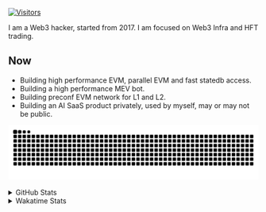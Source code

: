 <!-- markdownlint-disable MD041 MD010 MD033 -->
[![Visitors](https://api.visitorbadge.io/api/daily?path=Akagi201%2FAkagi201&label=Visitors%20Today&countColor=%2337d67a)](https://visitorbadge.io/status?path=Akagi201%2FAkagi201)

I am a Web3 hacker, started from 2017. I am focused on Web3 Infra and HFT trading.

## Now

* Building high performance EVM, parallel EVM and fast statedb access.
* Building a high performance MEV bot.
* Building preconf EVM network for L1 and L2.
* Building an AI SaaS product privately, used by myself, may or may not be public.

[![github contribution grid snake animation](https://raw.githubusercontent.com/Akagi201/Akagi201/output/github-contribution-grid-snake.svg#gh-light-mode-only)](https://github.com/Akagi201)

<details>
<summary>GitHub Stats</summary>
  <a href="https://github.com/Akagi201"><img alt="Profile Detail" src="https://raw.githubusercontent.com/Akagi201/Akagi201/master/profile-summary-card-output/dracula/0-profile-details.svg" /></a>
  <a href="https://github.com/Akagi201"><img alt="Github Stats" src="https://raw.githubusercontent.com/Akagi201/Akagi201/master/profile-summary-card-output/dracula/3-stats.svg" /></a>
  <a href="https://github.com/Akagi201"><img alt="Lang By Commits" src="https://raw.githubusercontent.com/Akagi201/Akagi201/master/profile-summary-card-output/dracula/2-most-commit-language.svg" /></a>
</details>

<details>
<summary>Wakatime Stats</summary>
<br>

<!--START_SECTION:waka-->

```txt
From: 12 August 2024 - To: 19 August 2024

Total Time: 49 hrs 50 mins

Other        29 hrs 28 mins  ██████████████▓░░░░░░░░░░   59.15 %
Rust         7 hrs 34 mins   ███▓░░░░░░░░░░░░░░░░░░░░░   15.19 %
sh           4 hrs 35 mins   ██▒░░░░░░░░░░░░░░░░░░░░░░   09.20 %
Solidity     3 hrs 3 mins    █▓░░░░░░░░░░░░░░░░░░░░░░░   06.13 %
Go           2 hrs 42 mins   █▒░░░░░░░░░░░░░░░░░░░░░░░   05.44 %
Markdown     1 hr 38 mins    ▓░░░░░░░░░░░░░░░░░░░░░░░░   03.28 %
TypeScript   22 mins         ▒░░░░░░░░░░░░░░░░░░░░░░░░   00.76 %
TOML         8 mins          ░░░░░░░░░░░░░░░░░░░░░░░░░   00.28 %
YAML         7 mins          ░░░░░░░░░░░░░░░░░░░░░░░░░   00.25 %
Text         5 mins          ░░░░░░░░░░░░░░░░░░░░░░░░░   00.19 %
```

<!--END_SECTION:waka-->

</details>
